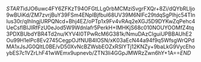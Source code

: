 $START$idJO6uwc4FY6ZFKzT94OFGtLLg0rbMCMziSvgrFXQr+8Zi/dQYbRLIjo9wBUiKd/ZM7zvrjBuY39FSm4ENpIBjfbul68UV39M6NIFc29tdqSgPlhjc54TInlus30r/qIhIngjURPQNcd+Bhj4EZ/oPTp1x9Fv4vRAq2eXGJ5D9DYKwZqPehc4UeCsflBIJIRfFzU0eJod5W9Wdnlafr5PerkH+IMHKjS68c010NOUYOOMfZ4tq3PDXBUbdYBR4Td2nu/KYV4I0TPwRcM6G381k/NmuDAzCIguiUPBBAUhE2Ou99H1elPc8Ev2745CegpOJfNUB4IOSN/xK03aEcN44a94f9q5WfsgWrQPdMA1xJsJG0QltL0BE/vD50XvNcBZWsbEOZxRSIYTj12KNZy+9baLkG9VycEhoybES7c1VZrLhF41wWEmx9upnevb/ZTN3Ii4GGpJMWRzZwn6hY+1A==$END$